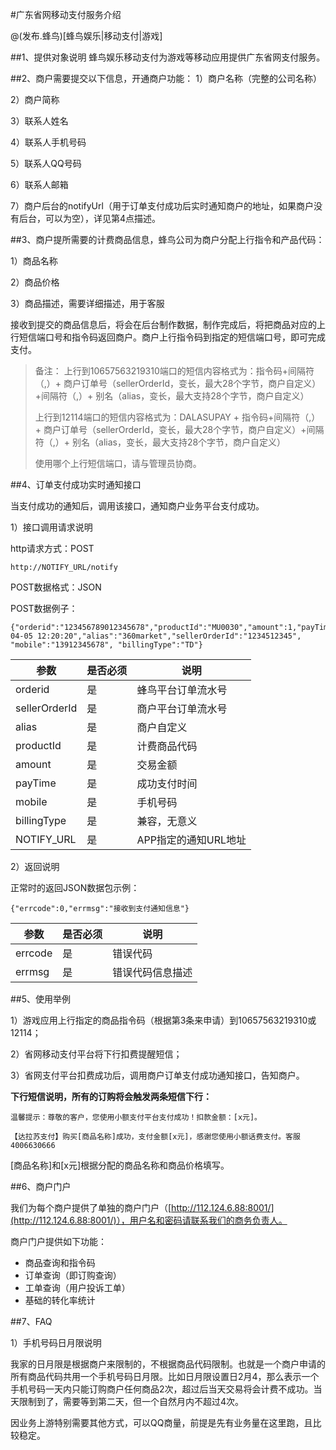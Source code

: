 #广东省网移动支付服务介绍

@(发布.蜂鸟)[蜂鸟娱乐|移动支付|游戏]

##1、提供对象说明
蜂鸟娱乐移动支付为游戏等移动应用提供广东省网支付服务。


##2、商户需要提交以下信息，开通商户功能：
1）商户名称（完整的公司名称） 

2）商户简称

3）联系人姓名

4）联系人手机号码

5）联系人QQ号码

6）联系人邮箱

7）商户后台的notifyUrl（用于订单支付成功后实时通知商户的地址，如果商户没有后台，可以为空），详见第4点描述。


##3、商户提所需要的计费商品信息，蜂鸟公司为商户分配上行指令和产品代码：

1）商品名称

2）商品价格

3）商品描述，需要详细描述，用于客服

接收到提交的商品信息后，将会在后台制作数据，制作完成后，将把商品对应的上行短信端口号和指令码返回商户。商户上行指令码到指定的短信端口号，即可完成支付。

> 备注：
> 上行到10657563219310端口的短信内容格式为：指令码+间隔符（,）+ 商户订单号（sellerOrderId，变长，最大28个字节，商户自定义）+间隔符（,）+ 别名（alias，变长，最大支持28个字节，商户自定义）
> 
> 上行到12114端口的短信内容格式为：DALASUPAY + 指令码+间隔符（,）+ 商户订单号（sellerOrderId，变长，最大28个字节，商户自定义）+间隔符（,）+ 别名（alias，变长，最大支持28个字节，商户自定义）
>
>使用哪个上行短信端口，请与管理员协商。


##4、订单支付成功实时通知接口

当支付成功的通知后，调用该接口，通知商户业务平台支付成功。

1）接口调用请求说明

http请求方式：POST

    http://NOTIFY_URL/notify

POST数据格式：JSON

POST数据例子：

    {"orderid":"123456789012345678","productId":"MU0030","amount":1,"payTime":"2014-04-05 12:20:20","alias":"360market","sellerOrderId":"1234512345", "mobile":"13912345678", "billingType":"TD"}

参数|是否必须|说明
---|-------|----
orderid|是|蜂鸟平台订单流水号
sellerOrderId|是|商户平台订单流水号
alias|是|商户自定义
productId|是|计费商品代码
amount|是|交易金额
payTime|是|成功支付时间
mobile|是|手机号码
billingType|是|兼容，无意义
NOTIFY_URL|是|APP指定的通知URL地址

2）返回说明

正常时的返回JSON数据包示例：

    {"errcode":0,"errmsg":"接收到支付通知信息"}

参数|是否必须|说明
---|-------|----
errcode|是|错误代码
errmsg|是|错误代码信息描述

##5、使用举例

1）游戏应用上行指定的商品指令码（根据第3条来申请）到10657563219310或12114；

2）省网移动支付平台将下行扣费提醒短信；

3）省网支付平台扣费成功后，调用商户订单支付成功通知接口，告知商户。

**下行短信说明，所有的订购将会触发两条短信下行：**

`温馨提示：尊敬的客户，您使用小额支付平台支付成功！扣款金额：[x元]。`

`【达拉苏支付】购买[商品名称]成功，支付金额[x元]，感谢您使用小额话费支付。客服4006630666`

[商品名称]和[x元]根据分配的商品名称和商品价格填写。

##6、商户门户

我们为每个商户提供了单独的商户门户（[http://112.124.6.88:8001/](http://112.124.6.88:8001/)），用户名和密码请联系我们的商务负责人。


商户门户提供如下功能：
- 商品查询和指令码
- 订单查询（即订购查询）
- 工单查询（用户投诉工单）
- 基础的转化率统计

##7、FAQ

1）手机号码日月限说明

我家的日月限是根据商户来限制的，不根据商品代码限制。也就是一个商户申请的所有商品代码共用一个手机号码日月限。比如日月限设置日2月4，那么表示一个手机号码一天内只能订购商户任何商品2次，超过后当天交易将会计费不成功。当天限制到了，需要等到第二天，但一个自然月内不超过4次。    

因业务上游特别需要其他方式，可以QQ商量，前提是先有业务量在这里跑，且比较稳定。


